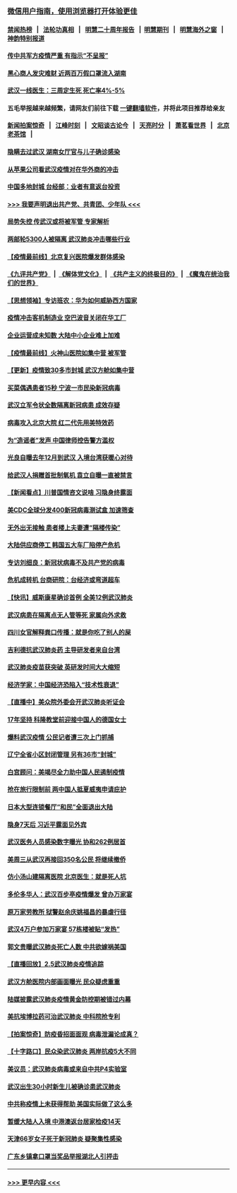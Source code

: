 ### [微信用户指南，使用浏览器打开体验更佳](https://github.com/gfw-breaker/banned-news1/blob/master/indexes/wechat-guide.md?t=0)
#### [禁闻热榜](热点新闻.md?t=0)  &nbsp;&nbsp;|&nbsp;&nbsp; [法轮功真相](https://github.com/gfw-breaker/truth/blob/master/README.md?t=0) &nbsp;&nbsp;|&nbsp;&nbsp; [明慧二十周年报告](https://github.com/gfw-breaker/mh-reports/blob/master/README.md?t=0) &nbsp;&nbsp;|&nbsp;&nbsp;[明慧期刊](https://github.com/gfw-breaker/mh-qikan) &nbsp;&nbsp;|&nbsp;&nbsp; [明慧海外之窗](https://github.com/gfw-breaker/mh-news/blob/master/README.md?t=0) &nbsp;&nbsp;|&nbsp;&nbsp; [神韵特别报道](https://github.com/gfw-breaker/mh-news/blob/master/shenyun.md?t=0)
#### [传中共军方疫情严重 有指示“不呈报”](../pages/nsc413/n11847828.md?t=02061222) 
#### [黑心商人发灾难财 近两百万假口罩流入湖南](../pages/nsc413/n11847794.md?t=02061222) 
#### [武汉一线医生：三周定生死 死亡率4%-5%](../pages/nsc413/n11847780.md?t=02061222) 
#### 五毛举报越来越频繁，请网友们前往下载 [一键翻墙软件](https://github.com/gfw-breaker/ssr-accounts)，并将此项目推荐给亲友
#### [新闻拍案惊奇](https://github.com/gfw-breaker/banned-news1/blob/master/pages/link4.md) &nbsp;&nbsp;|&nbsp;&nbsp; [江峰时刻](https://github.com/gfw-breaker/banned-news1/blob/master/pages/link4.md) &nbsp;&nbsp;|&nbsp;&nbsp; [文昭谈古论今](https://github.com/gfw-breaker/banned-news1/blob/master/pages/link4.md) &nbsp;&nbsp;|&nbsp;&nbsp; [天亮时分](https://github.com/gfw-breaker/banned-news1/blob/master/pages/link4.md) &nbsp;&nbsp;|&nbsp;&nbsp; [萧茗看世界](https://github.com/gfw-breaker/banned-news1/blob/master/pages/link4.md) &nbsp;&nbsp;|&nbsp;&nbsp; [北京老茶馆](https://github.com/gfw-breaker/banned-news1/blob/master/pages/link4.md) &nbsp;&nbsp;|&nbsp;&nbsp; 
#### [隐瞒去过武汉 湖南女厅官与儿子确诊感染](../pages/nsc413/n11847669.md?t=02061222) 
#### [从苹果公司看武汉疫情对在华外商的冲击](../pages/nsc413/n11847586.md?t=02061222) 
#### [中国多地封城 台经部：业者有意返台投资](../pages/nsc413/n11847732.md?t=02061222) 
#### [>>> 我要声明退出共产党、共青团、少年队 <<<](https://github.com/begood0513/goodnews/blob/master/quit/letter.md) 
#### [局势失控 传武汉或将被军管 专家解析](../pages/nsc413/n11847458.md?t=02061222) 
#### [两邮轮5300人被隔离 武汉肺炎冲击哪些行业](../pages/nsc413/n11847456.md?t=02061222) 
#### [【疫情最前线】北京复兴医院爆发群体感染](../pages/nsc413/n11847626.md?t=02061222) 
#### [《九评共产党》](https://github.com/begood0513/9ping.md/blob/master/README.md) &nbsp;|&nbsp; [《解体党文化》](../../../../jtdwh.md/blob/master/README.md)  &nbsp;|&nbsp; [《共产主义的终极目的》](../../../../gczydzjmd.md/blob/master/README.md) &nbsp;|&nbsp; [《魔鬼在统治我们的世界》](../../../../mgztzwmdsj.md/blob/master/README.md) 
#### [【思想领袖】专访班农：华为如何威胁西方国家](../pages/nsc413/n11847306.md?t=02061222) 
#### [疫情冲击客机制造业 空巴波音关闭在华工厂](../pages/nsc413/n11847550.md?t=02061222) 
#### [企业运营成未知数 大陆中小企业难上加难](../pages/nsc413/n11847477.md?t=02061222) 
#### [【疫情最前线】火神山医院如集中营 被军管](../pages/nsc413/n11847524.md?t=02061222) 
#### [【更新】疫情致30多市封城 武汉方舱如集中营](../pages/nsc413/n11801312.md?t=02061222) 
#### [买菜偶遇患者15秒 宁波一市民染新冠病毒](../pages/nsc413/n11847294.md?t=02061222) 
#### [武汉立军令状全数隔离新冠病患 成效存疑](../pages/nsc413/n11847328.md?t=02061222) 
#### [病毒攻入北京大院 红二代先用美特效药](../pages/nsc413/n11847427.md?t=02061222) 
#### [为“造谣者”发声 中国律师控告警方滥权](../pages/nsc413/n11847326.md?t=02061222) 
#### [光良自曝去年12月到武汉 入境台湾获暖心对待](../pages/nsc413/n11847243.md?t=02061222) 
#### [给武汉人捐赠首批制氧机 袁立自曝一直被禁言](../pages/nsc413/n11846974.md?t=02061222) 
#### [【新闻看点】川普国情咨文说啥 习隐身终露面](../pages/nsc413/n11847016.md?t=02061222) 
#### [美CDC全球分发400新冠病毒测试盒 加速筛查](../pages/nsc413/n11847260.md?t=02061222) 
#### [无外出无接触 患者楼上夫妻遭“隔楼传染”](../pages/nsc413/n11847233.md?t=02061222) 
#### [大陆供应商停工 韩国五大车厂陷停产危机](../pages/nsc413/n11847062.md?t=02061222) 
#### [专访刘细良：新冠状病毒不及共产党的病毒](../pages/nsc413/n11847164.md?t=02061222) 
#### [危机成转机 台商研院：台经济或弯道超车](../pages/nsc413/n11846448.md?t=02061222) 
#### [【快讯】威斯康星确诊首例 全美12例武汉肺炎](../pages/nsc413/n11847162.md?t=02061222) 
#### [武汉病患在隔离点无人管等死 家属向外求救](../pages/nsc413/n11847020.md?t=02061222) 
#### [四川女官解释粪口传播：就是你吃了别人的屎](../pages/nsc413/n11847029.md?t=02061222) 
#### [吉利德抗武汉肺炎药 主导研发者来自台湾](../pages/nsc413/n11847064.md?t=02061222) 
#### [武汉肺炎疫苗获突破 英研发时间大大缩短](../pages/nsc413/n11846915.md?t=02061222) 
#### [经济学家：中国经济恐陷入“技术性衰退”](../pages/nsc413/n11846450.md?t=02061222) 
#### [【直播中】美众院外委会开武汉肺炎听证会](../pages/nsc413/n11846727.md?t=02061222) 
#### [17年坚持 科隆教堂前迎接中国人的德国女士](../pages/nsc413/n11846781.md?t=02061222) 
#### [爆料武汉疫情 公民记者遭三次上门抓捕](../pages/nsc413/n11846937.md?t=02061222) 
#### [辽宁全省小区封闭管理 另有36市“封城”](../pages/nsc413/n11846879.md?t=02061222) 
#### [白宫顾问：美竭尽全力助中国人民遏制疫情](../pages/nsc413/n11846756.md?t=02061222) 
#### [抢在旅行限制前 两中国人抵夏威夷申请庇护](../pages/nsc413/n11846866.md?t=02061222) 
#### [日本大型连锁餐厅“和民”全面退出大陆](../pages/nsc413/n11846765.md?t=02061222) 
#### [隐身7天后 习近平露面见外宾](../pages/nsc413/n11846805.md?t=02061222) 
#### [武汉医务人员感染数字曝光 协和262例居首](../pages/nsc413/n11846742.md?t=02061222) 
#### [美周三从武汉再接回350名公民 将继续撤侨](../pages/nsc413/n11846705.md?t=02061222) 
#### [仿小汤山建隔离医院 北京医生：就是死人坑](../pages/nsc413/n11846692.md?t=02061222) 
#### [多伦多华人：武汉百步亭疫情爆发 曾办万家宴](../pages/nsc413/n11846766.md?t=02061222) 
#### [原万家劳教所 狱警赵余庆姚福昌的暴虐行径](../pages/nsc413/n11844582.md?t=02061222) 
#### [武汉4万户参加万家宴 57栋楼被贴“发热”](../pages/nsc413/n11846074.md?t=02061222) 
#### [郭文贵曝武汉肺炎死亡人数 中共欲嫁祸美国](../pages/nsc413/n11846240.md?t=02061222) 
#### [【直播回放】2.5武汉肺炎疫情追踪](../pages/nsc413/n11846437.md?t=02061222) 
#### [武汉方舱医院内部画面曝光 民众疑虑重重](../pages/nsc413/n11846442.md?t=02061222) 
#### [陆媒披露武汉肺炎疫情黄金防控期被错过内幕](../pages/nsc413/n11846413.md?t=02061222) 
#### [美抗埃博拉药可治武汉肺炎 中科院抢专利](../pages/nsc413/n11846409.md?t=02061222) 
#### [【拍案惊奇】防疫昏招面面观 病毒泄漏论成真？](../pages/nsc413/n11845382.md?t=02061222) 
#### [【十字路口】民众染武汉肺炎 两岸抗疫5大不同](../pages/nsc413/n11845264.md?t=02061222) 
#### [美议员：武汉肺炎病毒或来自中共P4实验室](../pages/nsc413/n11846043.md?t=02061222) 
#### [武汉出生30小时新生儿被确诊患武汉肺炎](../pages/nsc413/n11846307.md?t=02061222) 
#### [中共称疫情上未获得帮助 美国实际做了这么多](../pages/nsc413/n11846008.md?t=02061222) 
#### [暂缓大陆人入境 中港澳返台居家检疫14天](../pages/nsc413/n11845862.md?t=02061222) 
#### [天津66岁女子死于新冠肺炎 疑聚集性感染](../pages/nsc413/n11845909.md?t=02061222) 
#### [广东乡镇拿口罩当奖品举报湖北人引抨击](../pages/nsc413/n11845622.md?t=02061222) 

----
#### [ >>> 更早内容 <<< ](../indexes/nsc413-earlier.md)
